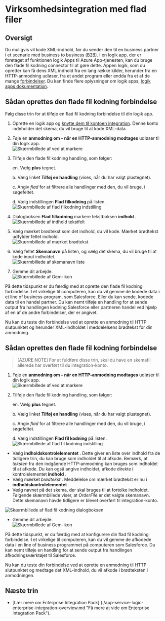 <properties
    pageTitle="Lær at kode eller afkode flade filer ved hjælp af Enterprise Integration Pack og logik apps | Microsoft Azure App Service | Microsoft Azure"
    description="Bruge funktionerne i Enterprise-Integration Pack og logik apps til kode eller afkode flade filer"
    services="app-service\logic"
    documentationCenter=".net,nodejs,java"
    authors="msftman"
    manager="erikre"
    editor="cgronlun"/>

<tags 
    ms.service="logic-apps" 
    ms.workload="integration" 
    ms.tgt_pltfrm="na" 
    ms.devlang="na" 
    ms.topic="article" 
    ms.date="07/08/2016" 
    ms.author="deonhe"/>

# <a name="enterprise-integration-with-flat-files"></a>Virksomhedsintegration med flad filer

## <a name="overview"></a>Oversigt

Du muligvis vil kode XML-indhold, før du sender den til en business partner i et scenarie med business to business (B2B). I en logik app, der er foretaget af funktionen logik Apps til Azure App-tjenesten, kan du bruge den flade fil kodning connector til at gøre dette. Appen logik, som du opretter kan få dens XML indhold fra en lang række kilder, herunder fra en HTTP-anmodning udløser, fra et andet program eller endda fra et af de mange [forbindelser](../connectors/apis-list.md). Du kan finde flere oplysninger om logik apps, [logik apps dokumentation](./app-service-logic-what-are-logic-apps.md "Få mere at vide om logik apps").  

## <a name="how-to-create-the-flat-file-encoding-connector"></a>Sådan oprettes den flade fil kodning forbindelse

Følg disse trin for at tilføje en flad fil kodning forbindelse til din logik app.

1. Oprette en logik app og [knytte dem til kontoen integration](./app-service-logic-enterprise-integration-accounts.md "lære, hvordan du sammenkæde et integration firma med en logik app"). Denne konto indeholder det skema, du vil bruge til at kode XML-data.  
2. Føje en **anmodning om - når en HTTP-anmodning modtages** udløser til din logik app.  
![Skærmbillede af ved at markere](./media/app-service-logic-enterprise-integration-flatfile/flatfile-1.png)    
3. Tilføje den flade fil kodning handling, som følger:

    en. Vælg **plus** tegnet.

    b. Vælg linket **Tilføj en handling** (vises, når du har valgt plustegnet).

    c. Angiv *flad* for at filtrere alle handlinger med den, du vil bruge, i søgefeltet.

    d. Vælg indstillingen **Flad filkodning** på listen.   
![Skærmbillede af flad filkodning indstilling](./media/app-service-logic-enterprise-integration-flatfile/flatfile-2.png)   
4. Dialogboksen **Flad filkodning** markere tekstboksen **indhold** .  
![Skærmbillede af indhold tekstfelt](./media/app-service-logic-enterprise-integration-flatfile/flatfile-3.png)  
5. Vælg mærket brødtekst som det indhold, du vil kode. Mærket brødtekst udfylder feltet indhold.     
![Skærmbillede af mærket brødtekst](./media/app-service-logic-enterprise-integration-flatfile/flatfile-4.png)  
6. Vælg feltet **Skemanavn** på listen, og vælg det skema, du vil bruge til at kode input indholdet.    
![Skærmbillede af skemanavn liste](./media/app-service-logic-enterprise-integration-flatfile/flatfile-5.png)  
7. Gemme dit arbejde.   
![Skærmbillede af Gem-ikon](./media/app-service-logic-enterprise-integration-flatfile/flatfile-6.png)  

På dette tidspunkt er du færdig med at oprette den flade fil kodning forbindelse. I et virkelige til computeren, kan du vil gemme de kodede data i et line of business-program, som Salesforce. Eller du kan sende, kodede data til en handel partner. Du kan nemt tilføje en handling for at sende output fra handlingen kodning Salesforce eller partneren handel ved hjælp af en af de andre forbindelser, der er angivet.

Nu kan du teste din forbindelse ved at oprette en anmodning til HTTP slutpunktet og herunder XML-indholdet i meddelelsens brødtekst for din anmodning.  

## <a name="how-to-create-the-flat-file-decoding-connector"></a>Sådan oprettes den flade fil kodning forbindelse

>[AZURE.NOTE] For at fuldføre disse trin, skal du have en skemafil allerede har overført til du integration-konto.

1. Føje en **anmodning om - når en HTTP-anmodning modtages** udløser til din logik app.  
![Skærmbillede af ved at markere](./media/app-service-logic-enterprise-integration-flatfile/flatfile-1.png)    
2. Tilføje den flade fil kodning handling, som følger:

    en. Vælg **plus** tegnet.

    b. Vælg linket **Tilføj en handling** (vises, når du har valgt plustegnet).

    c. Angiv *flad* for at filtrere alle handlinger med den, du vil bruge, i søgefeltet.

    d. Vælg indstillingen **Flad fil kodning** på listen.   
![Skærmbillede af flad fil kodning indstilling](./media/app-service-logic-enterprise-integration-flatfile/flatfile-2.png)   
- Vælg **indholdskontrolelementet** . Dette giver en liste over indhold fra de tidligere trin, du kan bruge som indholdet til at afkode. Bemærk, at *teksten* fra den indgående HTTP-anmodning kan bruges som indholdet til at afkode. Du kan også angive indholdet, afkode direkte i kontrolelementet **indhold** .     
- Vælg mærket *brødtekst* . Meddelelse om mærket brødtekst er nu i **indholdskontrolelementet** .
- Vælg navnet på det skema, der skal bruges til at fortolke indholdet. Følgende skærmbillede viser, at *OrderFile* er det valgte skemanavn. Dette skemanavn havde tidligere er blevet overført til integration-konto.

 ![Skærmbillede af flad fil kodning dialogboksen](./media/app-service-logic-enterprise-integration-flatfile/flatfile-decode-1.png)    
- Gemme dit arbejde.  
![Skærmbillede af Gem-ikon](./media/app-service-logic-enterprise-integration-flatfile/flatfile-6.png)    

På dette tidspunkt, er du færdig med at konfigurere din flad fil kodning forbindelse. I et virkelige til computeren, kan du vil gemme de afkodede data i en line of business programmet på computeren som Salesforce. Du kan nemt tilføje en handling for at sende output fra handlingen afkodningsværktøjet til Salesforce.

Nu kan du teste din forbindelse ved at oprette en anmodning til HTTP slutpunktet og medtage det XML-indhold, du vil afkode i brødteksten i anmodningen.  

## <a name="next-steps"></a>Næste trin
- [Lær mere om Enterprise Integration Pack] (./app-service-logic-enterprise-integration-overview.md "Få mere at vide om Enterprise Integration Pack").  
